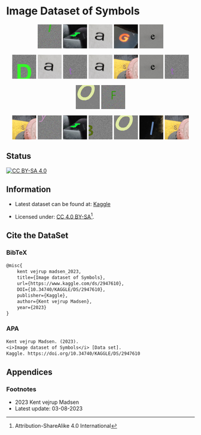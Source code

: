 # Image Dataset of Symbols
<div align="center">

![I][logo_i]
![M][logo_m]
![A][logo_a]
![G][logo_g]
![E][logo_e]

</div>

<div align="center">

![D][logo_d]
![A][logo_a]
![T][logo_t]
![A][logo_a]
![S][logo_s]
![E][logo_e]
![T][logo_t]

</div>

<div align="center">

![O][logo_o]
![F][logo_f]

</div>

<div align="center">

![S][logo_s]
![Y][logo_y]
![M][logo_m]
![B][logo_b]
![O][logo_o]
![L][logo_l]
![S][logo_s]

</div>


## Status
[![CC BY-SA 4.0][cc-by-sa-image]][cc-by-sa]


## Information
* Latest dataset can be found at: 
[Kaggle][kaggle_url_repository]

* Licensed under: 
[CC 4.0 BY-SA][cc-by-sa][^1].


## Cite the DataSet
### BibTeX
    @misc{
        kent vejrup madsen_2023,
        title={Image dataset of Symbols},
        url={https://www.kaggle.com/ds/2947610},
        DOI={10.34740/KAGGLE/DS/2947610},
        publisher={Kaggle},
        author={Kent vejrup Madsen},
        year={2023}
    }
    

### APA

    Kent vejrup Madsen. (2023). 
    <i>Image dataset of Symbols</i> [Data set]. 
    Kaggle. https://doi.org/10.34740/KAGGLE/DS/2947610

## Appendices
### Footnotes
* 2023 Kent vejrup Madsen
* Latest update: 03-08-2023

<!-- Footnotes -->
[^1]: Attribution-ShareAlike 4.0 International

<!-- CC-BY-SA -->
[cc-by-sa]: http://creativecommons.org/licenses/by-sa/4.0/
[cc-by-sa-image]: https://licensebuttons.net/l/by-sa/4.0/88x31.png
[cc-by-sa-shield]: https://img.shields.io/badge/License-CC%20BY--SA%204.0-lightgrey.svg

<!-- kaggle url -->
[kaggle_url_repository]: https://www.kaggle.com/datasets/kentvejrupmadsen/letter-images-dataset

<!-- Images -->
[logo_i]: /resources/I.gif
[logo_m]: /resources/M.gif
[logo_a]: /resources/A.gif
[logo_g]: /resources/G.gif
[logo_e]: /resources/E.gif
[logo_o]: /resources/O.gif
[logo_f]: /resources/F.gif
[logo_s]: /resources/S.gif
[logo_y]: /resources/Y.gif
[logo_m]: /resources/M.gif
[logo_b]: /resources/B.gif
[logo_l]: /resources/L.gif
[logo_d]: /resources/D.gif
[logo_t]: /resources/T.gif
